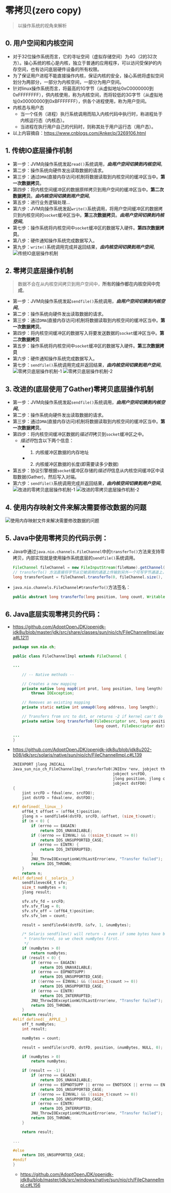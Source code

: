 # 零拷贝(zero copy)
> 以操作系统的视角来解析

## 0. 用户空间和内核空间
* 对于32位操作系统而言，它的寻址空间（虚拟存储空间）为4G（2的32次方）。操心系统的核心是内核，独立于普通的应用程序，可以访问受保护的内存空间，也有访问底层硬件设备的所有权限。
* 为了保证用户进程不能直接操作内核，保证内核的安全，操心系统将虚拟空间划分为两部分，一部分为内核空间，一部分为用户空间。
* 针对linux操作系统而言，将最高的1G字节（从虚拟地址0xC0000000到0xFFFFFFFF），供内核使用，称为内核空间，而将较低的3G字节（从虚拟地址0x00000000到0xBFFFFFFF），供各个进程使用，称为用户空间。
* 内核态与用户态
  * 当一个任务（进程）执行系统调用而陷入内核代码中执行时，称进程处于内核运行态（内核态）。
  * 当进程在执行用户自己的代码时，则称其处于用户运行态（用户态）。
* 以上内容摘自：https://www.cnblogs.com/Anker/p/3269106.html

## 1. 传统IO底层操作机制
* 第一步：JVM向操作系统发起`read()`系统调用，***由用户空间切换到内核空间***。
* 第二步：操作系统向硬件发出读取数据的请求。
* 第三步：通过`DMA`(直接内存访问)机制将数据读取到内核空间的缓冲区当中。**第一次数据拷贝**。
* 第四步：将内核空间缓冲区的数据原样拷贝到用户空间的缓冲区当中。**第二次数据拷贝**。***由内核空间切换到用户空间***。
* 第五步：进行业务逻辑处理...
* 第六步：JVM向操作系统发起`write()`系统调用，将用户空间缓冲区的数据拷贝到内核空间的`socket`缓冲区当中。**第三次数据拷贝**。***由用户空间切换到内核空间***。
* 第七步：操作系统将内核空间中`socket`缓冲区的数据写入硬件。**第四次数据拷贝**。
* 第八步：硬件通知操作系统完成数据写入。
* 第九步：`write()`系统调用完成并返回结果，***由内核空间切换到用户空间***。
![传统IO底层操作机制](zero-copy_1.png)

## 2. 零拷贝底层操作机制
> 数据不会在从内核空间拷贝到用户空间中，**所有的操作都在内核空间中完成**。
* 第一步：JVM向操作系统发起`sendfile()`系统调用，***由用户空间切换到内核空间***。
* 第二步：操作系统向硬件发出读取数据的请求。
* 第三步：通过`DMA`(直接内存访问)机制将数据读取到内核空间的缓冲区当中。**第一次数据拷贝**。
* 第四步：将内核空间缓冲区的数据写入将要发送数据的`socket`缓冲区当中。**第二次数据拷贝**
* 第五步：操作系统将内核空间中`socket`缓冲区的数据写入硬件。**第三次数据拷贝**
* 第六步：硬件通知操作系统完成数据写入。
* 第七步：`sendfile()`系统调用完成并返回结果，***由内核空间切换到用户空间***。
![零拷贝底层操作机制-1](zero-copy_2.png)
![零拷贝底层操作机制-2](zero-copy_5.png)

## 3. 改进的(底层使用了Gather)零拷贝底层操作机制
* 第一步：JVM向操作系统发起`sendfile()`系统调用，***由用户空间切换到内核空间***。
* 第二步：操作系统向硬件发出读取数据的请求。
* 第三步：通过`DMA`(直接内存访问)机制将数据读取到内核空间的缓冲区当中。**第一次数据拷贝**。
* 第四步：将内核空间缓冲区数据的*描述符*拷贝到`socket`缓冲区之中。
  * *描述符*包含以下两个信息：
    * 1) 内核缓冲区数据的内存地址
    * 2) 内核缓冲区数据的长度(即需要读多少数据)
* 第五步：协议引擎根据`socket`缓冲区存储的*描述符*信息从内核空间缓冲区中读取数据(Gather)，然后写入对端。
* 第六步：`sendfile()`系统调用完成并返回结果，***由内核空间切换到用户空间***。
![改进的零拷贝底层操作机制-1](zero-copy_6.jpg)
![改进的零拷贝底层操作机制-2](zero-copy_3.png)

## 4. 使用内存映射文件来解决需要修改数据的问题
![使用内存映射文件来解决需要修改数据的问题](zero-copy_4.png)

## 5. Java中使用零拷贝的代码示例：
* Java中通过`java.nio.channels.FileChannel`中的`transferTo()`方法来支持零拷贝，内部实现就是使用操作系统底层的`sendfile()`系统调用。
  ```java
  FileChannel fileChannel = new FileInputStream(fileName).getChannel();
  // transferTo() 方法直接将字节从它被调用的通道上传输到另外一个可写字节通道上，数据无需流经应用程序。
  long transferCount = fileChannel.transferTo(0, fileChannel.size(), socketChannel);
  ```
* `java.nio.channels.FileChannel#transferTo()`方法签名：
  ```java
  public abstract long transferTo(long position, long count, WritableByteChannel target) throws IOException;
  ```

## 6. Java底层实现零拷贝的代码：
* https://github.com/AdoptOpenJDK/openjdk-jdk8u/blob/master/jdk/src/share/classes/sun/nio/ch/FileChannelImpl.java#L1211
  ```java
  package sun.nio.ch;

  public class FileChannelImpl extends FileChannel {

  ...

      // -- Native methods --

      // Creates a new mapping
      private native long map0(int prot, long position, long length)
          throws IOException;

      // Removes an existing mapping
      private static native int unmap0(long address, long length);

      // Transfers from src to dst, or returns -2 if kernel can't do that
      private native long transferTo0(FileDescriptor src, long position,
                                      long count, FileDescriptor dst);

  ...
  }
  ```

* https://github.com/AdoptOpenJDK/openjdk-jdk8u/blob/jdk8u202-b08/jdk/src/solaris/native/sun/nio/ch/FileChannelImpl.c#L139
  ```c
  JNIEXPORT jlong JNICALL
  Java_sun_nio_ch_FileChannelImpl_transferTo0(JNIEnv *env, jobject this,
                                              jobject srcFDO,
                                              jlong position, jlong count,
                                              jobject dstFDO)
  {
      jint srcFD = fdval(env, srcFDO);
      jint dstFD = fdval(env, dstFDO);

  #if defined(__linux__)
      off64_t offset = (off64_t)position;
      jlong n = sendfile64(dstFD, srcFD, &offset, (size_t)count);
      if (n < 0) {
          if (errno == EAGAIN)
              return IOS_UNAVAILABLE;
          if ((errno == EINVAL) && ((ssize_t)count >= 0))
              return IOS_UNSUPPORTED_CASE;
          if (errno == EINTR) {
              return IOS_INTERRUPTED;
          }
          JNU_ThrowIOExceptionWithLastError(env, "Transfer failed");
          return IOS_THROWN;
      }
      return n;
  #elif defined (__solaris__)
      sendfilevec64_t sfv;
      size_t numBytes = 0;
      jlong result;

      sfv.sfv_fd = srcFD;
      sfv.sfv_flag = 0;
      sfv.sfv_off = (off64_t)position;
      sfv.sfv_len = count;

      result = sendfilev64(dstFD, &sfv, 1, &numBytes);

      /* Solaris sendfilev() will return -1 even if some bytes have been
       * transferred, so we check numBytes first.
       */
      if (numBytes > 0)
          return numBytes;
      if (result < 0) {
          if (errno == EAGAIN)
              return IOS_UNAVAILABLE;
          if (errno == EOPNOTSUPP)
              return IOS_UNSUPPORTED_CASE;
          if ((errno == EINVAL) && ((ssize_t)count >= 0))
              return IOS_UNSUPPORTED_CASE;
          if (errno == EINTR)
              return IOS_INTERRUPTED;
          JNU_ThrowIOExceptionWithLastError(env, "Transfer failed");
          return IOS_THROWN;
      }
      return result;
  #elif defined(__APPLE__)
      off_t numBytes;
      int result;

      numBytes = count;

      result = sendfile(srcFD, dstFD, position, &numBytes, NULL, 0);

      if (numBytes > 0)
          return numBytes;

      if (result == -1) {
          if (errno == EAGAIN)
              return IOS_UNAVAILABLE;
          if (errno == EOPNOTSUPP || errno == ENOTSOCK || errno == ENOTCONN)
              return IOS_UNSUPPORTED_CASE;
          if ((errno == EINVAL) && ((ssize_t)count >= 0))
              return IOS_UNSUPPORTED_CASE;
          if (errno == EINTR)
              return IOS_INTERRUPTED;
          JNU_ThrowIOExceptionWithLastError(env, "Transfer failed");
          return IOS_THROWN;
      }

      return result;

  ...

  #else
      return IOS_UNSUPPORTED_CASE;
  #endif
  }
  ```
  
  * https://github.com/AdoptOpenJDK/openjdk-jdk8u/blob/master/jdk/src/windows/native/sun/nio/ch/FileChannelImpl.c#L156
  
